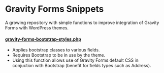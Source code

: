 Gravity Forms Snippets
==========================

A growing repository with simple functions to improve integration of Gravity Forms with WordPress themes.

#### [gravity-forms-bootstrap-styles.php](https://github.com/5t3ph/gravity-forms-snippets/blob/master/gravity-forms-bootstrap-styles.php)
- Applies bootstrap classes to various fields.
- Requires Bootstrap to be in use by the theme.
- Using this function allows use of Gravity Forms default CSS in conjuction with Bootstrap (benefit for fields types such as Address).
